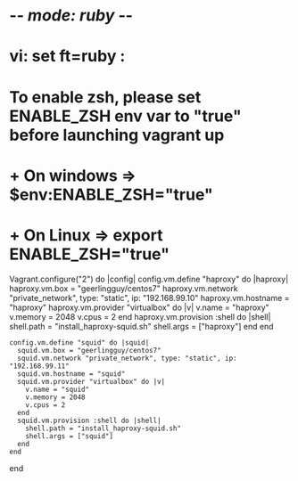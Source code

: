 

 # -*- mode: ruby -*-
 # vi: set ft=ruby :
 # To enable zsh, please set ENABLE_ZSH env var to "true" before launching vagrant up 
 #   + On windows => $env:ENABLE_ZSH="true"
 #   + On Linux  => export ENABLE_ZSH="true"


Vagrant.configure("2") do |config|
  config.vm.define "haproxy" do |haproxy|
    haproxy.vm.box = "geerlingguy/centos7"
    haproxy.vm.network "private_network", type: "static", ip: "192.168.99.10"
    haproxy.vm.hostname = "haproxy"
    haproxy.vm.provider "virtualbox" do |v|
      v.name = "haproxy"
      v.memory = 2048
      v.cpus = 2
    end
    haproxy.vm.provision :shell do |shell|
      shell.path = "install_haproxy-squid.sh"
      shell.args = ["haproxy"]
    end
  end

    config.vm.define "squid" do |squid|
      squid.vm.box = "geerlingguy/centos7"
      squid.vm.network "private_network", type: "static", ip: "192.168.99.11"
      squid.vm.hostname = "squid"
      squid.vm.provider "virtualbox" do |v|
        v.name = "squid"
        v.memory = 2048
        v.cpus = 2
      end
      squid.vm.provision :shell do |shell|
        shell.path = "install_haproxy-squid.sh"
        shell.args = ["squid"]
      end
    end
end